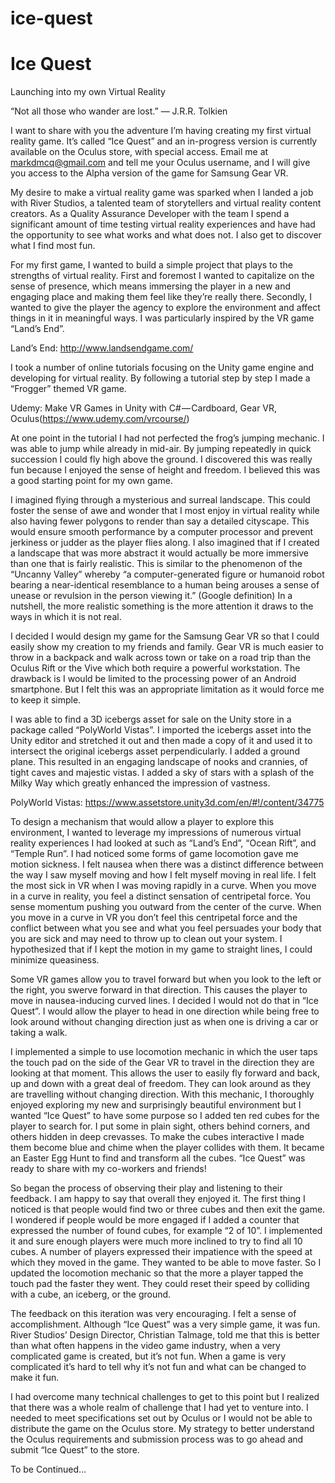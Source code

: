 # ice-quest

# Ice Quest

Launching into my own Virtual Reality

“Not all those who wander are lost.”
― J.R.R. Tolkien

I want to share with you the adventure I’m having creating my first virtual reality game. It’s called “Ice Quest” and an in-progress version is currently available on the Oculus store, with special access. Email me at markdmcq@gmail.com and tell me your Oculus username, and I will give you access to the Alpha version of the game for Samsung Gear VR.

My desire to make a virtual reality game was sparked when I landed a job with River Studios, a talented team of storytellers and virtual reality content creators. As a Quality Assurance Developer with the team I spend a significant amount of time testing virtual reality experiences and have had the opportunity to see what works and what does not. I also get to discover what I find most fun.

For my first game, I wanted to build a simple project that plays to the strengths of virtual reality. First and foremost I wanted to capitalize on the sense of presence, which means immersing the player in a new and engaging place and making them feel like they’re really there. Secondly, I wanted to give the player the agency to explore the environment and affect things in it in meaningful ways. I was particularly inspired by the VR game “Land’s End”.  

Land’s End:  http://www.landsendgame.com/

I took a number of online tutorials focusing on the Unity game engine and developing for virtual reality. By following a tutorial step by step I made a “Frogger” themed VR game.
  
Udemy: Make VR Games in Unity with C# — Cardboard, Gear VR, Oculus(https://www.udemy.com/vrcourse/)

At one point in the tutorial I had not perfected the frog’s jumping mechanic. I was able to jump while already in mid-air. By jumping repeatedly in quick succession I could fly high above the ground. I discovered this was really fun because I enjoyed the sense of height and freedom. I believed this was a good starting point for my own game.

I imagined flying through a mysterious and surreal landscape. This could foster the sense of awe and wonder that I most enjoy in virtual reality while also having fewer polygons to render than say a detailed cityscape. This would ensure smooth performance by a computer processor and prevent jerkiness or judder as the player flies along. I also imagined that if I created a landscape that was more abstract it would actually be more immersive than one that is fairly realistic. This is similar to the phenomenon of the “Uncanny Valley” whereby “a computer-generated figure or humanoid robot bearing a near-identical resemblance to a human being arouses a sense of unease or revulsion in the person viewing it.” (Google definition) In a nutshell, the more realistic something is the more attention it draws to the ways in which it is not real.

I decided I would design my game for the Samsung Gear VR so that I could easily show my creation to my friends and family. Gear VR is much easier to throw in a backpack and walk across town or take on a road trip than the Oculus Rift or the Vive which both require a powerful workstation. The drawback is I would be limited to the processing power of an Android smartphone. But I felt this was an appropriate limitation as it would force me to keep it simple.

I was able to find a 3D icebergs asset for sale on the Unity store in a package called “PolyWorld Vistas”. I imported the icebergs asset into the Unity editor and stretched it out and then made a copy of it and used it to intersect the original icebergs asset perpendicularly. I added a ground plane. This resulted in an engaging landscape of nooks and crannies, of tight caves and majestic vistas. I added a sky of stars with a splash of the Milky Way which greatly enhanced the impression of vastness.

PolyWorld Vistas: https://www.assetstore.unity3d.com/en/#!/content/34775

To design a mechanism that would allow a player to explore this environment, I wanted to leverage my impressions of numerous virtual reality experiences I had looked at such as “Land’s End”, “Ocean Rift”, and “Temple Run”. I had noticed some forms of game locomotion gave me motion sickness. I felt nausea when there was a distinct difference between the way I saw myself moving and how I felt myself moving in real life. I felt the most sick in VR when I was moving rapidly in a curve. When you move in a curve in reality, you feel a distinct sensation of centripetal force. You sense momentum pushing you outward from the center of the curve. When you move in a curve in VR you don’t feel this centripetal force and the conflict between what you see and what you feel persuades your body that you are sick and may need to throw up to clean out your system. I hypothesized that if I kept the motion in my game to straight lines, I could minimize queasiness.

Some VR games allow you to travel forward but when you look to the left or the right, you swerve forward in that direction. This causes the player to move in nausea-inducing curved lines. I decided I would not do that in “Ice Quest”. I would allow the player to head in one direction while being free to look around without changing direction just as when one is driving a car or taking a walk.

I implemented a simple to use locomotion mechanic in which the user taps the touch pad on the side of the Gear VR to travel in the direction they are looking at that moment. This allows the user to easily fly forward and back, up and down with a great deal of freedom. They can look around as they are travelling without changing direction. With this mechanic, I thoroughly enjoyed exploring my new and surprisingly beautiful environment but I wanted “Ice Quest” to have some purpose so I added ten red cubes for the player to search for. I put some in plain sight, others behind corners, and others hidden in deep crevasses. To make the cubes interactive I made them become blue and chime when the player collides with them. It became an Easter Egg Hunt to find and transform all the cubes. “Ice Quest” was ready to share with my co-workers and friends!

So began the process of observing their play and listening to their feedback. I am happy to say that overall they enjoyed it. The first thing I noticed is that people would find two or three cubes and then exit the game. I wondered if people would be more engaged if I added a counter that expressed the number of found cubes, for example “2 of 10”. I implemented it and sure enough players were much more inclined to try to find all 10 cubes. A number of players expressed their impatience with the speed at which they moved in the game. They wanted to be able to move faster. So I updated the locomotion mechanic so that the more a player tapped the touch pad the faster they went. They could reset their speed by colliding with a cube, an iceberg, or the ground.

The feedback on this iteration was very encouraging. I felt a sense of accomplishment. Although “Ice Quest” was a very simple game, it was fun. River Studios’ Design Director, Christian Talmage, told me that this is better than what often happens in the video game industry, when a very complicated game is created, but it’s not fun. When a game is very complicated it’s hard to tell why it’s not fun and what can be changed to make it fun.

I had overcome many technical challenges to get to this point but I realized that there was a whole realm of challenge that I had yet to venture into. I needed to meet specifications set out by Oculus or I would not be able to distribute the game on the Oculus store. My strategy to better understand the Oculus requirements and submission process was to go ahead and submit “Ice Quest” to the store.

To be Continued…

